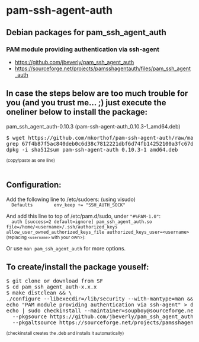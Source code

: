 # pam-ssh-agent-auth
## Debian packages for pam_ssh_agent_auth

### PAM module providing authentication via ssh-agent
* https://github.com/jbeverly/pam_ssh_agent_auth
* https://sourceforge.net/projects/pamsshagentauth/files/pam_ssh_agent_auth

## In case the steps below are too much trouble for you (and you trust me... ;) just execute the oneliner below to install the package:

pam_ssh_agent_auth-0.10.3 (pam-ssh-agent-auth_0.10.3-1_amd64.deb)
<pre>
$ wget https://github.com/mkorthof/pam-ssh-agent-auth/raw/master/pam-ssh-agent-auth_0.10.3-1_amd64.deb && sha512sum pam-ssh-agent-auth_0.10.3-1_amd64.deb | \
grep 67f4b87f5ac840deb0c6d38c7812221dbf6d74fb14252100a3fc67d76645ae4b79599bc8dee440c91b910c4d1e612fe988e5c151e8b4830c1b5058fbc87c8043 && \
dpkg -i sha512sum pam-ssh-agent-auth_0.10.3-1_amd64.deb
</pre>
<sub>(copy/paste as one line)</sub>
<br><br>

## Configuration:

Add the following line to /etc/sudoers: (using visudo)<br>
`  Defaults        env_keep += "SSH_AUTH_SOCK"`

And add this line to top of /etc/pam.d/sudo, under `"#%PAM-1.0"`:<br>
`  auth [success=2 default=ignore] pam_ssh_agent_auth.so file=/home/<username>/.ssh/authorized_keys allow_user_owned_authorized_keys_file authorized_keys_user=<username>`
<br>
<sub>(replacing `<username>` with your own>):</sub>
<br>

Or use `man pam_ssh_agent_auth` for more options.

## To create/install the package youself:
<pre>
$ git clone or download from SF
$ cd pam_ssh_agent_auth-x.x.x
$ make distclean && \
./configure --libexecdir=/lib/security --with-mantype=man && \
echo "PAM module providing authentication via ssh-agent" > description-pak
echo | sudo checkinstall --maintainer=soupboy@sourceforge.net --pkglicense=BSD \
  --pkgsource https://github.com/jbeverly/pam_ssh_agent_auth \
  --pkgaltsource https://sourceforge.net/projects/pamsshagentauth/files/pam_ssh_agent_auth
</pre>
<sub>(checkinstall creates the .deb and installs it automatically)</sub>
<br><br>


